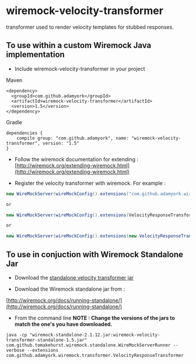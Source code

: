 wiremock-velocity-transformer
===========================

transformer used to render velocity templates for stubbed responses.

## To use within a custom Wiremock Java implementation

- Include wiremock-velocity-transformer in your project

Maven

````
<dependency>
  <groupId>com.github.adamyork</groupId>
  <artifactId>wiremock-velocity-transformer</artifactId>
  <version>1.5</version>
</dependency>
````

Gradle 

````
dependencies {
    compile group: "com.github.adamyork", name: "wiremock-velocity-transformer", version: "1.5"
}
````

- Follow the wiremock documentation for extending : [http://wiremock.org/extending-wiremock.html](http://wiremock.org/extending-wiremock.html)

- Register the velocity transformer with wiremock. For example :

````java
new WireMockServer(wireMockConfig().extensions("com.github.adamyork.wiremock.transformer.VelocityResponseTransformer",));

or

new WireMockServer(wireMockConfig().extensions(VelocityResponseTransformer.class));

or 

new WireMockServer(wireMockConfig().extensions(new VelocityResponseTransformer()));
````

## To use in conjuction with Wiremock Standalone Jar

- Download the [standalone velocity transformer jar ](https://github.com/adamyork/wiremock-velocity-transformer/releases/download/1.3/wiremock-velocity-transformer-standalone-1.2.jar)

- Download the Wiremock standalone jar from :

[http://wiremock.org/docs/running-standalone/](http://wiremock.org/docs/running-standalone/)

- From the command line **NOTE : Change the versions of the jars to match the one's you have downloaded.**
````
java -cp "wiremock-standalone-2.1.12.jar:wiremock-velocity-transformer-standalone-1.5.jar" com.github.tomakehurst.wiremock.standalone.WireMockServerRunner --verbose --extensions com.github.adamyork.wiremock.transformer.VelocityResponseTransformer
````
